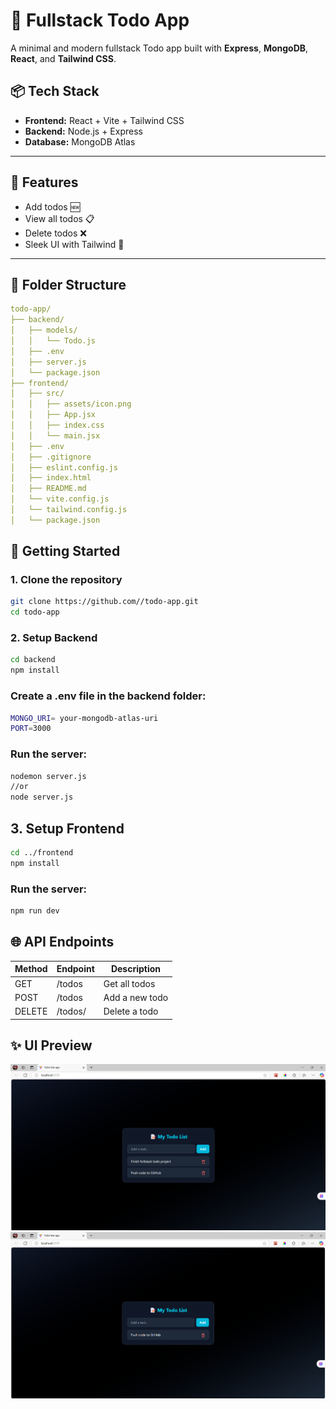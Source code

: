 # 📝 Fullstack Todo App

A minimal and modern fullstack Todo app built with **Express**, **MongoDB**, **React**, and **Tailwind CSS**.

## 📦 Tech Stack

- **Frontend:** React + Vite + Tailwind CSS
- **Backend:** Node.js + Express
- **Database:** MongoDB Atlas

---

## 🔧 Features

- Add todos 🆕
- View all todos 📋
- Delete todos ❌
- Sleek UI with Tailwind 🌈

---

## 📁 Folder Structure

```yaml
todo-app/
├── backend/
│   ├── models/
│   │   └── Todo.js
│   ├── .env
│   ├── server.js
│   └── package.json
├── frontend/
│   ├── src/
│   │   ├── assets/icon.png
│   │   ├── App.jsx
│   │   ├── index.css
│   │   └── main.jsx
│   ├── .env
│   ├── .gitignore
│   ├── eslint.config.js
│   ├── index.html
│   ├── README.md
│   └── vite.config.js
│   └── tailwind.config.js
│   └── package.json
```

## 🚀 Getting Started

### 1. Clone the repository

```bash
git clone https://github.com//todo-app.git
cd todo-app
```

### 2. Setup Backend

```bash
cd backend
npm install
```

### Create a .env file in the backend folder:

```bash
MONGO_URI= your-mongodb-atlas-uri
PORT=3000
```

### Run the server:

```bash
nodemon server.js
//or
node server.js
```

## 3. Setup Frontend

```bash
cd ../frontend
npm install
```
### Run the server:

```bash
npm run dev
```

## 🌐 API Endpoints

| Method | Endpoint | Description       |
|--------|----------|-------------------|
| GET    | /todos   | Get all todos     |
| POST   | /todos   | Add a new todo    |
| DELETE | /todos/  | Delete a todo     |


## ✨ UI Preview


![Screenshot 1](Frontend/screenshot/1.png)  
![Screenshot 2](Frontend/screenshot/2.png)